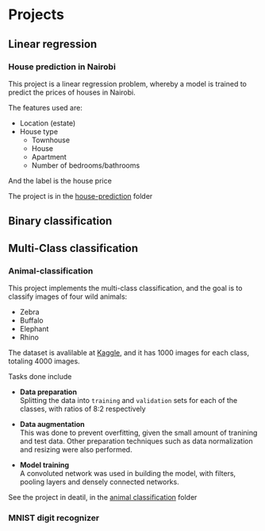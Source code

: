 # Projects

## Linear regression

### House prediction in Nairobi

This project is a linear regression problem, whereby a model is trained to predict the prices of houses in Nairobi.

The features used are:

-   Location (estate)
-   House type
    -   Townhouse
    -   House
    -   Apartment
    -   Number of bedrooms/bathrooms

And the label is the house price

The project is in the [house-prediction]() folder

## Binary classification

## Multi-Class classification

### Animal-classification

This project implements the multi-class classification, and the goal is to classify images of four wild animals:

-   Zebra
-   Buffalo
-   Elephant
-   Rhino

The dataset is avalilable at [Kaggle](https://www.kaggle.com/datasets/ayushv322/animal-classification), and it has 1000 images for each class, totaling 4000 images.

Tasks done include

-   **Data preparation**  
    Splitting the data into `training` and `validation` sets for each of the classes, with ratios of 8:2 respectively

-   **Data augmentation**  
    This was done to prevent overfitting, given the small amount of tranining and test data. Other preparation techniques such as data normalization and resizing were also performed.

-   **Model training**  
    A convoluted network was used in building the model, with filters, pooling layers and densely connected networks.

See the project in deatil, in the [animal classification]() folder

### MNIST digit recognizer
